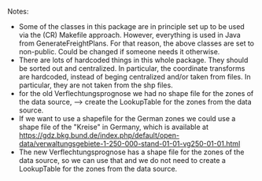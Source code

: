 Notes:
* Some of the classes in this package are in principle set up to be used via the (CR) Makefile approach.  However, everything is used in Java from GenerateFreightPlans.  For that reason, the above classes are set to non-public.  Could be changed if someone needs it otherwise.
* There are lots of hardcoded things in this whole package.  They should be sorted out and centralized.
       In particular, the coordinate transforms are hardcoded, instead of beging centralized and/or taken from files.  In particular, they are not
       taken from the shp files.
* for the old Verflechtungsprognose we had no shape file for the zones of the data source, --> create the LookupTable for the zones from the data source.
* If we want to use a shapefile for the German zones we could use a shape file of the "Kreise" in Germany, which is available at https://gdz.bkg.bund.de/index.php/default/open-data/verwaltungsgebiete-1-250-000-stand-01-01-vg250-01-01.html
* The new Verflechtungsprognose has a shape file for the zones of the data source, so we can use that and we do not need to create a LookupTable for the zones from the data source.

